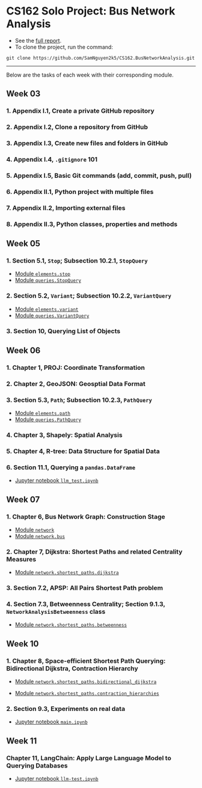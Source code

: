 # CS162 Solo Project: Bus Network Analysis

* See the [full report](./CS162_Project_Report.pdf).
* To clone the project, run the command:
```
git clone https://github.com/SamNguyen2k5/CS162.BusNetworkAnalysis.git
```

----------------------------------------------------------------------
Below are the tasks of each week with their corresponding module.

## Week 03
### 1. Appendix I.1, Create a private GitHub repository
### 2. Appendix I.2, Clone a repository from GitHub
### 3. Appendix I.3, Create new files and folders in GitHub
### 4. Appendix I.4, `.gitignore` 101
### 5. Appendix I.5, Basic Git commands (add, commit, push, pull)
### 6. Appendix II.1, Python project with multiple files
### 7. Appendix II.2, Importing external files
### 8. Appendix II.3, Python classes, properties and methods

## Week 05
### 1. Section 5.1, `Stop`; Subsection 10.2.1, `StopQuery`
* [Module `elements.stop`](./elements/stop/)
* [Module `queries.StopQuery`](./queries/stop_query/)

### 2. Section 5.2, `Variant`; Subsection 10.2.2, `VariantQuery`
* [Module `elements.variant`](./elements/variant/)
* [Module `queries.VariantQuery`](./queries/variant_query/)

### 3. Section 10, Querying List of Objects
## Week 06
### 1. Chapter 1, PROJ: Coordinate Transformation
### 2. Chapter 2, GeoJSON: Geosptial Data Format
### 3. Section 5.3, `Path`; Subsection 10.2.3, `PathQuery`
* [Module `elements.path`](./elements/path/)
* [Module `queries.PathQuery`](./queries/path_query/)
### 4. Chapter 3, Shapely: Spatial Analysis
### 5. Chapter 4, R-tree: Data Structure for Spatial Data
### 6. Section 11.1, Querying a `pandas.DataFrame`
* [Jupyter notebook `llm_test.ipynb`](./llm-test.ipynb)

## Week 07
### 1. Chapter 6, Bus Network Graph: Construction Stage
* [Module `network`](./network/)
* [Module `network.bus`](./network/bus/)

### 2. Chapter 7, Dijkstra: Shortest Paths and related Centrality Measures
* [Module `network.shortest_paths.dijkstra`](./network/shortest_paths/dijkstra.py)

### 3. Section 7.2, APSP: All Pairs Shortest Path problem

### 4. Section 7.3, Betweenness Centrality; Section 9.1.3, `NetworkAnalysisBetweenness` class
* [Module `network.shortest_paths.betweenness`](./network/shortest_paths/betweenness.py)

## Week 10
### 1. Chapter 8, Space-efficient Shortest Path Querying: Bidirectional Dijkstra, Contraction Hierarchy
* [Module `network.shortest_paths.bidirectional_dijkstra`](./network/shortest_paths/bidirectional_dijkstra.py)

* [Module `network.shortest_paths.contraction_hierarchies`](./network/shortest_paths/contraction_hierarchies)

### 2. Section 9.3, Experiments on real data
* [Jupyter notebook `main.ipynb`](./main.ipynb)

## Week 11
### Chapter 11, LangChain: Apply Large Language Model to Querying Databases
* [Jupyter notebook `llm-test.ipynb`](./llm-test.ipynb)